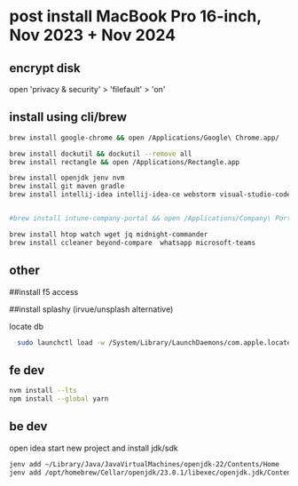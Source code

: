 # post install  MacBook Pro 16-inch, Nov 2023 + Nov 2024

## encrypt disk

open 'privacy & security' > 'filefault' > 'on'


## install using cli/brew

```sh
brew install google-chrome && open /Applications/Google\ Chrome.app/

brew install dockutil && dockutil --remove all
brew install rectangle && open /Applications/Rectangle.app

brew install openjdk jenv nvm
brew install git maven gradle
brew install intellij-idea intellij-idea-ce webstorm visual-studio-code vim


#brew install intune-company-portal && open /Applications/Company\ Portal.app/

brew install htop watch wget jq midnight-commander
brew install ccleaner beyond-compare  whatsapp microsoft-teams
```

## other

##install f5 access

##install splashy (irvue/unsplash alternative)

locate db
```sh
  sudo launchctl load -w /System/Library/LaunchDaemons/com.apple.locate.plist

```
## fe dev

```sh
nvm install --lts
npm install --global yarn
```

## be dev

open idea
start new project and install jdk/sdk

```sh
jenv add ~/Library/Java/JavaVirtualMachines/openjdk-22/Contents/Home
jenv add /opt/homebrew/Cellar/openjdk/23.0.1/libexec/openjdk.jdk/Contents/Home
```
